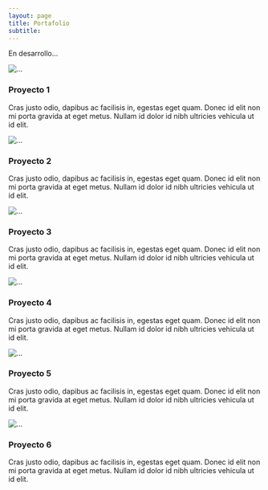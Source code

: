 ```yaml
---
layout: page
title: Portafolio
subtitle: 
---
```


En desarrollo...

<div class="">
    <div class="">
        <div class="col-md-4">
            <div class="thumbnail">
                <img src="https://bloggoyo.s3-us-west-2.amazonaws.com/2d2d2d.png" alt="...">
                <div class="caption">
                    <h3>Proyecto 1</h3>
                    <p>Cras justo odio, dapibus ac facilisis in, egestas eget quam. Donec id elit non mi porta gravida at eget metus. Nullam id dolor id nibh ultricies vehicula ut id elit.</p>
                    <p><a href="#" class="btn btn-primary" role="button"><i class="fas fa-binoculars"></i></a></p>
                </div>
            </div>
        </div>
        <div class="col-md-4">
            <div class="thumbnail">
                <img src="https://bloggoyo.s3-us-west-2.amazonaws.com/2d2d2d.png" alt="...">
                <div class="caption">
                    <h3>Proyecto 2</h3>
                    <p>Cras justo odio, dapibus ac facilisis in, egestas eget quam. Donec id elit non mi porta gravida at eget metus. Nullam id dolor id nibh ultricies vehicula ut id elit.</p>
                    <p><a href="#" class="btn btn-primary" role="button"><i class="fas fa-binoculars"></i></a></p>
                </div>
            </div>
        </div>
        <div class="col-md-4">
            <div class="thumbnail">
                <img src="https://bloggoyo.s3-us-west-2.amazonaws.com/2d2d2d.png" alt="...">
                <div class="caption">
                    <h3>Proyecto 3</h3>
                    <p>Cras justo odio, dapibus ac facilisis in, egestas eget quam. Donec id elit non mi porta gravida at eget metus. Nullam id dolor id nibh ultricies vehicula ut id elit.</p>
                    <p><a href="#" class="btn btn-primary" role="button"><i class="fas fa-binoculars"></i></a></p>
                </div>
            </div>
        </div>
        <div class="col-md-4">
            <div class="thumbnail">
                <img src="https://bloggoyo.s3-us-west-2.amazonaws.com/2d2d2d.png" alt="...">
                <div class="caption">
                    <h3>Proyecto 4</h3>
                    <p>Cras justo odio, dapibus ac facilisis in, egestas eget quam. Donec id elit non mi porta gravida at eget metus. Nullam id dolor id nibh ultricies vehicula ut id elit.</p>
                    <p><a href="#" class="btn btn-primary" role="button"><i class="fas fa-binoculars"></i></a></p>
                </div>
            </div>
        </div>
        <div class="col-md-4">
            <div class="thumbnail">
                <img src="https://bloggoyo.s3-us-west-2.amazonaws.com/2d2d2d.png" alt="...">
                <div class="caption">
                    <h3>Proyecto 5</h3>
                    <p>Cras justo odio, dapibus ac facilisis in, egestas eget quam. Donec id elit non mi porta gravida at eget metus. Nullam id dolor id nibh ultricies vehicula ut id elit.</p>
                    <p><a href="#" class="btn btn-primary" role="button"><i class="fas fa-binoculars"></i></a></p>
                </div>
            </div>
        </div>
        <div class="col-md-4">
            <div class="thumbnail">
                <img src="https://bloggoyo.s3-us-west-2.amazonaws.com/2d2d2d.png" alt="...">
                <div class="caption">
                    <h3>Proyecto 6</h3>
                    <p>Cras justo odio, dapibus ac facilisis in, egestas eget quam. Donec id elit non mi porta gravida at eget metus. Nullam id dolor id nibh ultricies vehicula ut id elit.</p>
                    <p><a href="#" class="btn btn-primary" role="button"><i class="fas fa-binoculars"></i></a></p>
                </div>
            </div>
        </div>
    </div>
</div>

